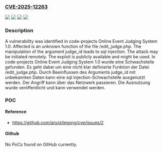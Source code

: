 ### [CVE-2025-12263](https://cve.mitre.org/cgi-bin/cvename.cgi?name=CVE-2025-12263)
![](https://img.shields.io/static/v1?label=Product&message=Online%20Event%20Judging%20System&color=blue)
![](https://img.shields.io/static/v1?label=Version&message=1.0%20&color=brightgreen)
![](https://img.shields.io/static/v1?label=Vulnerability&message=Injection&color=brightgreen)
![](https://img.shields.io/static/v1?label=Vulnerability&message=SQL%20Injection&color=brightgreen)

### Description

A vulnerability was identified in code-projects Online Event Judging System 1.0. Affected is an unknown function of the file /edit_judge.php. The manipulation of the argument judge_id leads to sql injection. The attack may be initiated remotely. The exploit is publicly available and might be used.
In code-projects Online Event Judging System 1.0 wurde eine Schwachstelle gefunden. Es geht dabei um eine nicht klar definierte Funktion der Datei /edit_judge.php. Durch Beeinflussen des Arguments judge_id mit unbekannten Daten kann eine sql injection-Schwachstelle ausgenutzt werden. Der Angriff kann über das Netzwerk passieren. Die Ausnutzung wurde veröffentlicht und kann verwendet werden.

### POC

#### Reference
- https://github.com/anyizilegong/cve/issues/2

#### Github
No PoCs found on GitHub currently.

